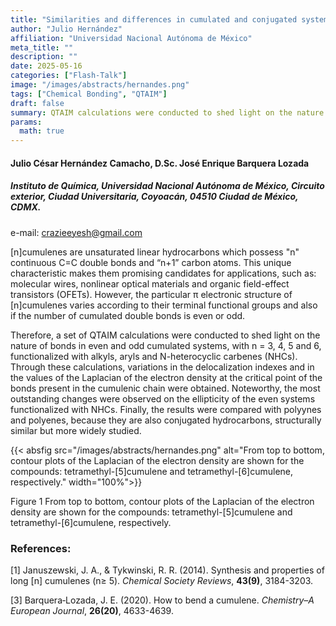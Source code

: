 ```yaml
---
title: "Similarities and differences in cumulated and conjugated systems"
author: "Julio Hernández"
affiliation: "Universidad Nacional Autónoma de México"
meta_title: ""
description: ""
date: 2025-05-16
categories: ["Flash-Talk"]
image: "/images/abstracts/hernandes.png"
tags: ["Chemical Bonding", "QTAIM"]
draft: false
summary: QTAIM calculations were conducted to shed light on the nature of bonds in even and odd cumulated systems, with n = 3, 4, 5 and 6, functionalized with alkyls, aryls and  N-heterocyclic  carbenes  (NHCs).
params:
  math: true
---
```


#### Julio César Hernández Camacho, D.Sc. José Enrique Barquera Lozada

##### Instituto de Química, Universidad Nacional Autónoma de México, Circuito exterior, Ciudad Universitaria, Coyoacán, 04510 Ciudad de México, CDMX.

e-mail: crazieeyesh@gmail.com

[n]cumulenes are unsaturated linear hydrocarbons which possess "n" continuous C=C double bonds and “n+1” carbon atoms. This unique characteristic makes them promising candidates for applications, such as: molecular wires, nonlinear optical materials and organic field-effect transistors (OFETs).  However, the  particular  π  electronic  structure of  [n]cumulenes  varies according  to their terminal  functional  groups  and  also  if  the  number  of  cumulated  double bonds is even or odd.

Therefore, a set of QTAIM calculations were conducted to shed light on the nature of bonds in even and odd cumulated systems, with n = 3, 4, 5 and 6, functionalized with alkyls, aryls and  N-heterocyclic  carbenes  (NHCs).  Through  these  calculations,  variations  in  the delocalization indexes and in the values of the Laplacian of the electron density at the critical point  of  the  bonds  present  in  the  cumulenic  chain  were  obtained.  Noteworthy,  the  most outstanding changes were observed on the ellipticity of the even systems functionalized with NHCs. Finally, the results were compared with polyynes and polyenes, because they are also conjugated hydrocarbons, structurally similar but more widely studied.

{{< absfig src="/images/abstracts/hernandes.png" alt="From top to bottom, contour plots of the Laplacian of the electron density are shown for the compounds: tetramethyl-[5]cumulene and tetramethyl-[6]cumulene, respectively." width="100%">}}

Figure 1 From top to bottom, contour plots of the Laplacian of the electron density are shown for
the compounds: tetramethyl-[5]cumulene and tetramethyl-[6]cumulene, respectively.

### References:

[1] Januszewski, J. A., & Tykwinski, R. R. (2014). Synthesis and properties of long [n] cumulenes (n≥ 5). *Chemical Society Reviews*, **43(9)**, 3184-3203.

[3] Barquera‐Lozada, J. E. (2020). How to bend a cumulene. *Chemistry–A European Journal*, **26(20)**, 4633-4639.

